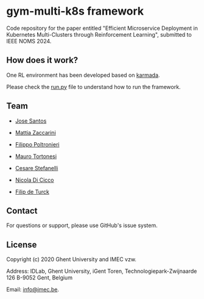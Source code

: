 # gym-multi-k8s framework

Code repository for the paper entitled "Efficient Microservice Deployment in Kubernetes
Multi-Clusters through Reinforcement Learning", submitted to IEEE NOMS 2024.

## How does it work?

One RL environment has been developed based on [karmada](gym-multi-k8s/envs/karmada_scheduling_env.py). 

Please check the [run.py](gym-multi-k8s/run.py) file to understand how to run the framework.

## Team

* [Jose Santos](https://scholar.google.com/citations?hl=en&user=57EIYWcAAAAJ)

* [Mattia Zaccarini](https://scholar.google.com/citations?user=gbwZN-4AAAAJ&hl=en&oi=ao)

* [Filippo Poltronieri](https://scholar.google.com/citations?user=9F3F6qkAAAAJ&hl=en&oi=ao)

* [Mauro Tortonesi](https://scholar.google.com/citations?hl=en&user=NIILGOMAAAAJ)

* [Cesare Stefanelli](https://ds.unife.it/people/cesare.stefanelli/)

* [Nicola Di Cicco](https://scholar.google.com/citations?user=2YMS1HsAAAAJ&hl=en&oi=ao)

* [Filip de Turck](https://scholar.google.com/citations?hl=en&user=-HXXnmEAAAAJ)

## Contact

For questions or support, please use GitHub's issue system.

## License

Copyright (c) 2020 Ghent University and IMEC vzw.

Address: IDLab, Ghent University, iGent Toren, Technologiepark-Zwijnaarde 126 B-9052 Gent, Belgium 

Email: info@imec.be.
